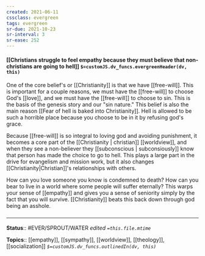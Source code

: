 ```yaml
---
created: 2021-06-11
cssclass: evergreen
tags: evergreen
sr-due: 2021-10-23
sr-interval: 3
sr-ease: 252
---
```


#### [[Christians struggle to feel empathy because they must believe that non-christians are going to hell]] `$=customJS.dv_funcs.evergreenHeader(dv, this)`

One of the core belief's or [[Christianity]] is that we have [[free-will]]. This is important for a couple reasons, we must have the [[free-will]] to choose God's [[love]], and we must have the [[free-will]] to choose to sin. This is the basis of the genesis story and our "sin nature." This belief is also the main reason [[Fear of hell is baked into Christianity]]. Hell is allowed to be such a horrible place because you choose to be in it by refusing god's grace.

Because [[free-will]] is so integral to loving god and avoiding punishment, it becomes a core part of the [[Christianity | christian]] [[worldview]], and when they see a non-believer they [[subconscious | subconsiously]] know that person has made the choice to go to hell. This plays a large part in the drive for evangelism and mission work, but it also changes [[Christianity|Christian]]'s relationships with others. 

How can you love someone you know is condemned to death? How can you bear to live in a world where some people will suffer eternally? This warps your sense of [[empathy]] and gives you a sense of seniority simply by the fact that you will survive. [[Christianity]] beats this back down through god being an asshole.


### <hr class="footnote"/>

**Status**:: #EVER/SPROUT/WATER 
*edited `=this.file.mtime`*

**Topics**:: [[empathy]], [[sympathy]], [[worldview]], [[theology]], [[socialization]]
*`$=customJS.dv_funcs.outlinedIn(dv, this)`*

